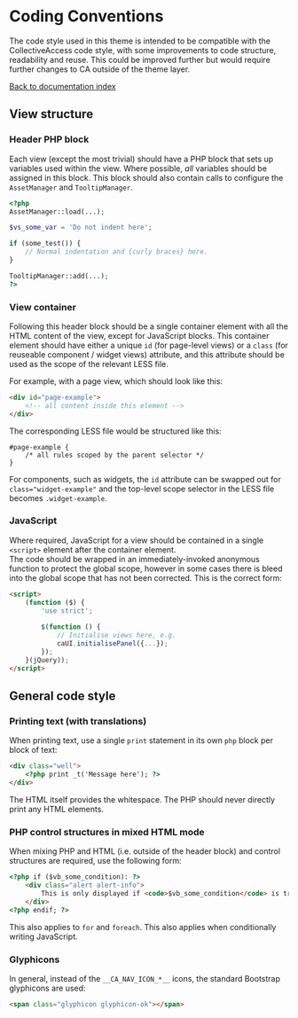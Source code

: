 # Coding Conventions

The code style used in this theme is intended to be compatible with the CollectiveAccess code style, with some 
improvements to code structure, readability and reuse.  This could be improved further but would require further 
changes to CA outside of the theme layer.

[Back to documentation index](../README.md)

## View structure

### Header PHP block

Each view (except the most trivial) should have a PHP block that sets up variables used within the view.  Where 
possible, *all* variables should be assigned in this block.  This block should also contain calls to configure the
`AssetManager` and `TooltipManager`.

```php
<?php
AssetManager::load(...);

$vs_some_var = 'Do not indent here';

if (some_test()) {
    // Normal indentation and {curly braces} here.
}

TooltipManager::add(...);
?>
```

### View container

Following this header block should be a single container element with all the HTML content of the view, except for
JavaScript blocks.  This container element should have either a unique `id` (for page-level views) or a `class` (for 
reuseable component / widget views) attribute, and this attribute should be used as the scope of the relevant LESS file.

For example, with a page view, which should look like this:

```html
<div id="page-example">
    <!-- all content inside this element -->
</div>
```

The corresponding LESS file would be structured like this:

```less
#page-example {
    /* all rules scoped by the parent selector */
}
```

For components, such as widgets, the `id` attribute can be swapped out for `class="widget-example"` and the top-level
scope selector in the LESS file becomes `.widget-example`.

### JavaScript

Where required, JavaScript for a view should be contained in a single `<script>` element after the container element.  
The code should be wrapped in an immediately-invoked anonymous function to protect the global scope, however in some 
cases there is bleed into the global scope that has not been corrected.  This is the correct form:

```html
<script>
    (function ($) {
        'use strict';
        
        $(function () {
            // Initialise views here, e.g.
            caUI.initialisePanel({...});
        });
    }(jQuery));
</script>
```

## General code style

### Printing text (with translations)

When printing text, use a single `print` statement in its own `php` block per block of text:

```html
<div class="well">
    <?php print _t('Message here'); ?>
</div>
```

The HTML itself provides the whitespace.  The PHP should never directly print any HTML elements.

### PHP control structures in mixed HTML mode

When mixing PHP and HTML (i.e. outside of the header block) and control structures are required, use the
following form:

```html
<?php if ($vb_some_condition): ?>
    <div class="alert alert-info">
        This is only displayed if <code>$vb_some_condition</code> is true.
    </div>
<?php endif; ?>
```

This also applies to `for` and `foreach`.  This also applies when conditionally writing JavaScript.

### Glyphicons

In general, instead of the `__CA_NAV_ICON_*__` icons, the standard Bootstrap glyphicons are used:

```html
<span class="glyphicon glyphicon-ok"></span>
```
